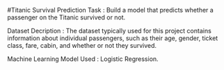 #Titanic Survival Prediction
Task : Build a model that predicts whether a passenger on the Titanic survived or not.

Dataset Decription : The dataset typically used for this project contains information about individual passengers, such as their age, gender, ticket class, fare, cabin, and whether or not they survived.

Machine Learning Model Used : Logistic Regression.
